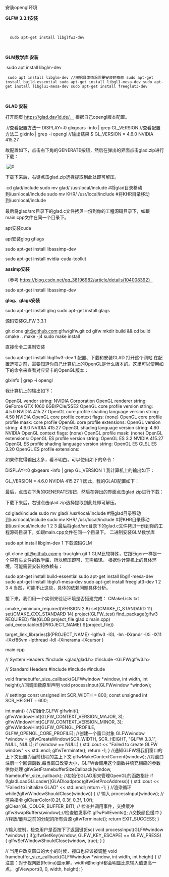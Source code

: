 安装opengl环境

**GLFW 3.3.1安装**

​              

```
  sudo apt-get install libglfw3-dev
```

​              

**GLM数学库 安装**

​              sudo apt install libglm-dev 

```
 sudo apt install libglm-dev //根据具体情况需要安装的依赖 sudo apt-get install build-essential sudo apt-get install libgl1-mesa-dev sudo apt-get install libglu1-mesa-dev sudo apt-get install freeglut3-dev         
```

​     

**GLAD 安装**

打开网页 https://glad.dav1d.de/， 根据自己opengl版本配置。

​                //查看配置方法一 DISPLAY=:0 glxgears -info | grep GL_VERSION //查看配置方法二 glxinfo | grep -i opengl //输出结果 $ GL_VERSION    = 4.6.0 NVIDIA 415.27              

故配置如下，点击右下角的GENERATE按钮，然后在弹出的界面点击glad.zip进行下载：

​    ![0](https://note.youdao.com/yws/public/resource/f9aa17fb719abe0af2285a693403e15d/xmlnote/WEBRESOURCE20180c63fa76d73af7d81966e8a66e28/146147)

下载下来后，右键点击glad.zip选择提取到此处即可解压。

​                cd glad/include sudo mv glad/ /usr/local/include #将glad目录移动到/usr/local/include sudo mv KHR/ /usr/local/include #将KHR目录移动到/usr/local/include              

最后将glad/src目录下的glad.c文件拷贝一份到你的工程源码目录下，如跟main.cpp文件在同一个目录下。



apt安装cuda

apt安装glog gflags

sudo apt-get install libassimp-dev



sudo apt-get install nvidia-cuda-toolkit

**assimp安装**

（参考 https://blog.csdn.net/qq_38196982/article/details/104008392）

sudo apt-get install libassimp-dev

**glog、glags安装**

sudo apt-get install glog sudo apt-get install glags





源码安装GLFW 3.3.1

git clone git@github.com:glfw/glfw.git
cd glfw
mkdir build && cd build
cmake ..
make -j4
sudo make install

直接命令二进制安装

sudo apt-get install libglfw3-dev
1
配置、下载和安装GLAD
打开这个网站
在配置选项之前，需要知道你自己计算机上的OpenGL是什么版本的。这里可以使用如下的命令来查看对应显卡的OpenGL版本：

glxinfo | grep -i opengl

我计算机上的输出如下：

OpenGL vendor string: NVIDIA Corporation
OpenGL renderer string: GeForce GTX 1060 6GB/PCIe/SSE2
OpenGL core profile version string: 4.5.0 NVIDIA 415.27
OpenGL core profile shading language version string: 4.50 NVIDIA
OpenGL core profile context flags: (none)
OpenGL core profile profile mask: core profile
OpenGL core profile extensions:
OpenGL version string: 4.6.0 NVIDIA 415.27
OpenGL shading language version string: 4.60 NVIDIA
OpenGL context flags: (none)
OpenGL profile mask: (none)
OpenGL extensions:
OpenGL ES profile version string: OpenGL ES 3.2 NVIDIA 415.27
OpenGL ES profile shading language version string: OpenGL ES GLSL ES 3.20
OpenGL ES profile extensions:

如果你觉得输出太多，看不明白，可以使用如下的命令：

DISPLAY=:0 glxgears -info | grep GL_VERSION
1
我计算机上的输出如下：

GL_VERSION    = 4.6.0 NVIDIA 415.27
1
因此，我的GLAD配置如下：

最后，点击右下角的GENERATE按钮，然后在弹出的界面点击glad.zip进行下载：

下载下来后，右键点击glad.zip选择提取到此处即可解压。

cd glad/include
sudo mv glad/ /usr/local/include #将glad目录移动到/usr/local/include
sudo mv KHR/ /usr/local/include #将KHR目录移动到/usr/local/include
1
2
3
最后将glad/src目录下的glad.c文件拷贝一份到你的工程源码目录下，如跟main.cpp文件在同一个目录下。
二进制安装GLM数学库

sudo apt install libglm-dev
1
下载源码GLM

git clone git@github.com:g-truc/glm.git
1
GLM比较特殊，它跟Eigen一样是一个只有头文件的数学库，所以解压即可，无需编译。
根据你计算机上的具体环境，可能需要安装的依赖有：

sudo apt-get install build-essential
sudo apt-get install libgl1-mesa-dev
sudo apt-get install libglu1-mesa-dev
sudo apt-get install freeglut3-dev
1
2
3
4
当然，可能不止这些，具体的依赖问题具体分析。

接下来，我们用一个实例来验证环境是否搭建完成：
CMakeLists.txt

cmake_minimum_required(VERSION 2.8)
set(CMAKE_C_STANDARD 11)
set(CMAKE_CXX_STANDARD 14)
project(GLFW_test)
find_package(glfw3 REQUIRED)
file(GLOB project_file glad.c main.cpp)
add_executable(${PROJECT_NAME} ${project_file})

target_link_libraries(${PROJECT_NAME}
    -lglfw3
    -lGL
    -lm
    -lXrandr
    -lXi
    -lX11
    -lXxf86vm
    -lpthread
    -ldl
    -lXinerama
    -lXcursor
    )

main.cpp

// System Headers
#include <glad/glad.h>
#include <GLFW/glfw3.h>

// Standard Headers
#include <cstdio>
#include <cstdlib>
#include <iostream>

void framebuffer_size_callback(GLFWwindow *window, int width, int height);//回调函数原型声明
void processInput(GLFWwindow *window);

// settings
const unsigned int SCR_WIDTH = 800;
const unsigned int SCR_HEIGHT = 600;

int main() {
    //初始化GLFW
    glfwInit();
    glfwWindowHint(GLFW_CONTEXT_VERSION_MAJOR, 3);
    glfwWindowHint(GLFW_CONTEXT_VERSION_MINOR, 3);
    glfwWindowHint(GLFW_OPENGL_PROFILE, GLFW_OPENGL_CORE_PROFILE);
    //创建一个窗口对象
    GLFWwindow *window = glfwCreateWindow(SCR_WIDTH, SCR_HEIGHT, "GLFW 3.3.1", NULL, NULL);
    if (window == NULL) {
        std::cout << "Failed to create GLFW window" << std::endl;
        glfwTerminate();
        return -1;
    }
    //通知GLFW将我们窗口的上下文设置为当前线程的主上下文
    glfwMakeContextCurrent(window);
    //对窗口注册一个回调函数,每当窗口改变大小，GLFW会调用这个函数并填充相应的参数供你处理
    glfwSetFramebufferSizeCallback(window, framebuffer_size_callback);
    //初始化GLAD用来管理OpenGL的函数指针
    if (!gladLoadGLLoader((GLADloadproc)glfwGetProcAddress)) {
        std::cout << "Failed to initialize GLAD" << std::endl;
        return -1;
    }
    //渲染循环
    while(!glfwWindowShouldClose(window)) {
        // 输入
        processInput(window);
        // 渲染指令
        glClearColor(0.2f, 0.3f, 0.3f, 1.0f);
        glClear(GL_COLOR_BUFFER_BIT);
        // 检查并调用事件，交换缓冲
        glfwSwapBuffers(window);//检查触发事件
        glfwPollEvents();    //交换颜色缓冲
    }
    //释放/删除之前的分配的所有资源
    glfwTerminate();
    return EXIT_SUCCESS;
}

//输入控制，检查用户是否按下了返回键(Esc)
void processInput(GLFWwindow *window) {
    if(glfwGetKey(window, GLFW_KEY_ESCAPE) == GLFW_PRESS) {
        glfwSetWindowShouldClose(window, true);
    }
}

// 当用户改变窗口的大小的时候，视口也应该被调整
void framebuffer_size_callback(GLFWwindow *window, int width, int height) {
    // 注意：对于视网膜(Retina)显示屏，width和height都会明显比原输入值更高一点。
    glViewport(0, 0, width, height);
}


